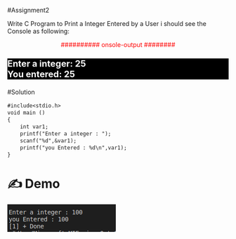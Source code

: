 #Assignment2 

Write C Program to Print a Integer Entered by a User
i should see the Console as following:
<p style =" color : red; text-align :center ">########## onsole-output ########</p>

### <p style ="color : white; background-color : black ;text-align : left ; font-size:20px " > Enter a integer: 25  <br>You entered: 25  </p> 

#Solution 


    #include<stdio.h>
    void main ()
    {
        int var1;
        printf("Enter a integer : ");
        scanf("%d",&var1);
        printf("you Entered : %d\n",var1);
    }

# :writing_hand: Demo 
![image_demo](./s.png)